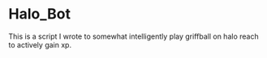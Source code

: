 # Halo_Bot
This is a script I wrote to somewhat intelligently play griffball on halo reach to actively gain xp. 
